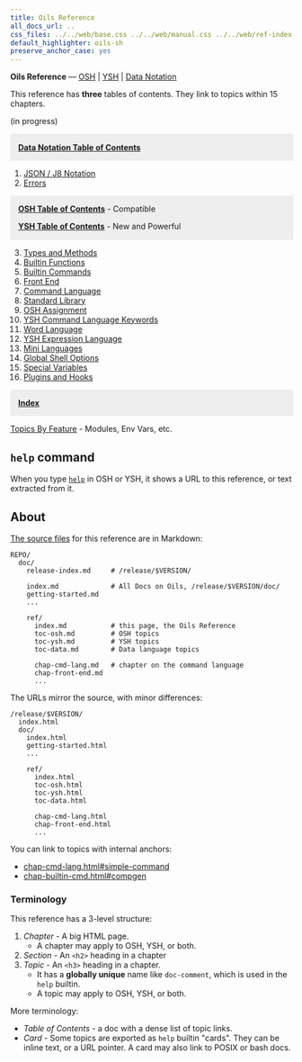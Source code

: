 ```yaml
---
title: Oils Reference
all_docs_url: ..
css_files: ../../web/base.css ../../web/manual.css ../../web/ref-index.css
default_highlighter: oils-sh
preserve_anchor_case: yes
---
```


<div class="doc-ref-header">

**Oils Reference** &mdash;
[OSH](toc-osh.html) | [YSH](toc-ysh.html) | [Data Notation](toc-data.html)

</div>

<style>
  .highlight {
      background-color: #eee;
      padding-top: 0.1em;
      padding-bottom: 0.1em;
      padding-left: 1em;
      padding-right: 1em;
      /*
      font-size: 1.2em;
      */
  }
</style>

This reference has **three** tables of contents.  They link to topics within 15
chapters.

<span class="in-progress">(in progress)</span>

<div class="highlight">

[**Data Notation Table of Contents**](toc-data.html)

</div>

1. [JSON / J8 Notation](chap-j8.html)
1. [Errors](chap-errors.html)

<div class="highlight">

[**OSH Table of Contents**](toc-osh.html) - Compatible

[**YSH Table of Contents**](toc-ysh.html) - New and Powerful

</div>

3. [Types and Methods](chap-type-method.html)
1. [Builtin Functions](chap-builtin-func.html)
1. [Builtin Commands](chap-builtin-cmd.html)
1. [Front End](chap-front-end.html)
1. [Command Language](chap-cmd-lang.html)
1. [Standard Library](chap-stdlib.html)
1. [OSH Assignment](chap-osh-assign.html)
1. [YSH Command Language Keywords](chap-ysh-cmd.html)
1. [Word Language](chap-word-lang.html)
1. [YSH Expression Language](chap-expr-lang.html)
1. [Mini Languages](chap-mini-lang.html)
1. [Global Shell Options](chap-option.html)
1. [Special Variables](chap-special-var.html)
1. [Plugins and Hooks](chap-plugin.html)

<div class="highlight">

[**Index**](chap-index.html)

</div>

[Topics By Feature](feature-index.html) - Modules, Env Vars, etc.


## `help` command

When you type [`help`][help] in OSH or YSH, it shows a URL to this reference,
or text extracted from it.

[help]: chap-builtin-cmd.html#help

## About

[The source files]($oils-src:doc/) for this reference are in Markdown:

    REPO/
      doc/
        release-index.md     # /release/$VERSION/

        index.md             # All Docs on Oils, /release/$VERSION/doc/
        getting-started.md
        ...

        ref/
          index.md           # this page, the Oils Reference
          toc-osh.md         # OSH topics
          toc-ysh.md         # YSH topics
          toc-data.md        # Data language topics

          chap-cmd-lang.md   # chapter on the command language
          chap-front-end.md
          ...

The URLs mirror the source, with minor differences:

    /release/$VERSION/
      index.html
      doc/
        index.html
        getting-started.html
        ...

        ref/
          index.html
          toc-osh.html
          toc-ysh.html
          toc-data.html

          chap-cmd-lang.html
          chap-front-end.html
          ...

You can link to topics with internal anchors:

- [chap-cmd-lang.html#simple-command](chap-cmd-lang.html#simple-command)
- [chap-builtin-cmd.html#compgen](chap-builtin-cmd.html#compgen)

### Terminology

This reference has a 3-level structure:

1. *Chapter* - A big HTML page.
   - A chapter may apply to OSH, YSH, or both.
1. *Section* - An `<h2>` heading in a chapter
1. *Topic* - An `<h3>` heading in a chapter.  
   - It has a **globally unique** name like `doc-comment`, which is used in the
     `help` builtin.
   - A topic may apply to OSH, YSH, or both.

More terminology:

- *Table of Contents* - a doc with a dense list of topic links.
- *Card* - Some topics are exported as `help` builtin "cards".  They can be
  inline text, or a URL pointer.  A card may also link to POSIX or bash docs.

